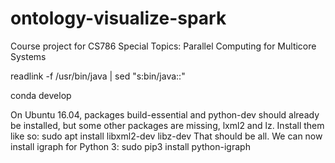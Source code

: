 # ontology-visualize-spark
Course project for CS786 Special Topics: Parallel Computing for Multicore Systems



readlink -f /usr/bin/java | sed "s:bin/java::"

conda develop <directory>


On Ubuntu 16.04, packages build-essential and python-dev should already be installed, but some other packages are missing, lxml2 and lz. Install them like so:
sudo apt install libxml2-dev libz-dev
That should be all. We can now install igraph for Python 3:
sudo pip3 install python-igraph

